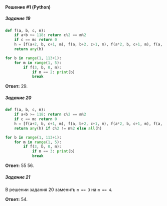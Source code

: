 #### Решение #1 (Python)

##### Задание 19
```python
def f(a, b, c, m):
	if a+b >= 118: return c%2 == m%2
	if c == m: return 0
	h = [f(a+2, b, c+1, m), f(a, b+2, c+1, m), f(a*2, b, c+1, m), f(a, b*2, c+1, m)]
	return any(h)

for b in range(1, 113+1):
	for m in range(1, 5):
		if f(3, b, 0, m):
			if m == 2: print(b)
			break
```
**Ответ:** 29.

##### Задание 20
```python
def f(a, b, c, m):
	if a+b >= 118: return c%2 == m%2
	if c == m: return 0
	h = [f(a+2, b, c+1, m), f(a, b+2, c+1, m), f(a*2, b, c+1, m), f(a, b*2, c+1, m)]
	return any(h) if c%2 != m%2 else all(h)

for b in range(1, 113+1):
	for m in range(1, 5):
		if f(3, b, 0, m):
			if m == 3: print(b)
			break
```
**Ответ:** 55 56.

##### Задание 21
В решении задания 20 заменить ``m == 3`` на ``m == 4``.

**Ответ:** 54.
